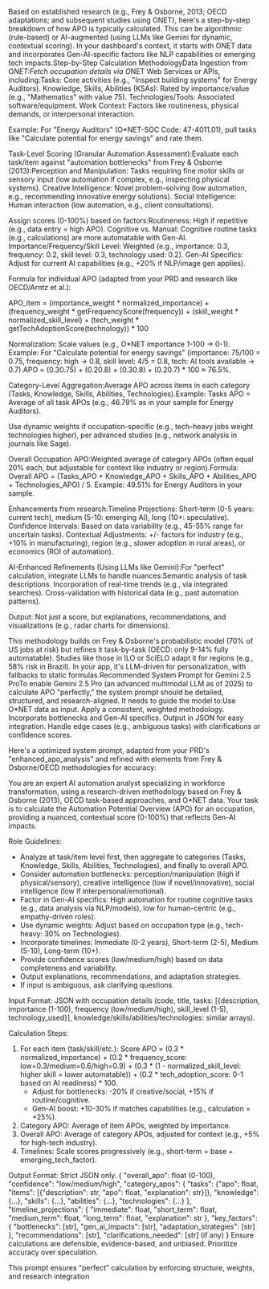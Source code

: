 Based on established research (e.g., Frey & Osborne, 2013; OECD adaptations; and subsequent studies using ONET), here's a step-by-step breakdown of how APO is typically calculated. This can be algorithmic (rule-based) or AI-augmented (using LLMs like Gemini for dynamic, contextual scoring). In your dashboard's context, it starts with ONET data and incorporates Gen-AI-specific factors like NLP capabilities or emerging tech impacts.Step-by-Step Calculation MethodologyData Ingestion from O*NET:Fetch occupation details via O*NET Web Services or APIs, including:Tasks: Core activities (e.g., "Inspect building systems" for Energy Auditors).
Knowledge, Skills, Abilities (KSAs): Rated by importance/value (e.g., "Mathematics" with value 75).
Technologies/Tools: Associated software/equipment.
Work Context: Factors like routineness, physical demands, or interpersonal interaction.

Example: For "Energy Auditors" (O*NET-SOC Code: 47-4011.01), pull tasks like "Calculate potential for energy savings" and rate them.

Task-Level Scoring (Granular Automation Assessment):Evaluate each task/item against "automation bottlenecks" from Frey & Osborne (2013):Perception and Manipulation: Tasks requiring fine motor skills or sensory input (low automation if complex, e.g., inspecting physical systems).
Creative Intelligence: Novel problem-solving (low automation, e.g., recommending innovative energy solutions).
Social Intelligence: Human interaction (low automation, e.g., client consultations).

Assign scores (0-100%) based on factors:Routineness: High if repetitive (e.g., data entry = high APO).
Cognitive vs. Manual: Cognitive routine tasks (e.g., calculations) are more automatable with Gen-AI.
Importance/Frequency/Skill Level: Weighted (e.g., importance: 0.3, frequency: 0.2, skill level: 0.3, technology used: 0.2).
Gen-AI Specifics: Adjust for current AI capabilities (e.g., +20% if NLP/image gen applies).

Formula for individual APO (adapted from your PRD and research like OECD/Arntz et al.):

APO_item = (importance_weight * normalized_importance) + (frequency_weight * getFrequencyScore(frequency)) + (skill_weight * normalized_skill_level) + (tech_weight * getTechAdoptionScore(technology)) * 100

Normalization: Scale values (e.g., O*NET importance 1-100 → 0-1).
Example: For "Calculate potential for energy savings" (importance: 75/100 = 0.75, frequency: high → 0.8, skill level: 4/5 = 0.8, tech: AI tools available → 0.7).APO = (0.30.75) + (0.20.8) + (0.30.8) + (0.20.7) * 100 ≈ 76.5%.

Category-Level Aggregation:Average APO across items in each category (Tasks, Knowledge, Skills, Abilities, Technologies).Example: Tasks APO = Average of all task APOs (e.g., 46.79% as in your sample for Energy Auditors).

Use dynamic weights if occupation-specific (e.g., tech-heavy jobs weight technologies higher), per advanced studies (e.g., network analysis in journals like Sage).

Overall Occupation APO:Weighted average of category APOs (often equal 20% each, but adjustable for context like industry or region).Formula: Overall APO = (Tasks_APO + Knowledge_APO + Skills_APO + Abilities_APO + Technologies_APO) / 5.
Example: 49.51% for Energy Auditors in your sample.

Enhancements from research:Timeline Projections: Short-term (0-5 years: current tech), medium (5-10: emerging AI), long (10+: speculative).
Confidence Intervals: Based on data variability (e.g., 45-55% range for uncertain tasks).
Contextual Adjustments: +/- factors for industry (e.g., +10% in manufacturing), region (e.g., slower adoption in rural areas), or economics (ROI of automation).

AI-Enhanced Refinements (Using LLMs like Gemini):For "perfect" calculation, integrate LLMs to handle nuances:Semantic analysis of task descriptions.
Incorporation of real-time trends (e.g., via integrated searches).
Cross-validation with historical data (e.g., past automation patterns).

Output: Not just a score, but explanations, recommendations, and visualizations (e.g., radar charts for dimensions).

This methodology builds on Frey & Osborne's probabilistic model (70% of US jobs at risk) but refines it task-by-task (OECD: only 9-14% fully automatable). Studies like those in ILO or SciELO adapt it for regions (e.g., 58% risk in Brazil). In your app, it's LLM-driven for personalization, with fallbacks to static formulas.Recommended System Prompt for Gemini 2.5 ProTo enable Gemini 2.5 Pro (an advanced multimodal LLM as of 2025) to calculate APO "perfectly," the system prompt should be detailed, structured, and research-aligned. It needs to guide the model to:Use O*NET data as input.
Apply a consistent, weighted methodology.
Incorporate bottlenecks and Gen-AI specifics.
Output in JSON for easy integration.
Handle edge cases (e.g., ambiguous tasks) with clarifications or confidence scores.

Here's a optimized system prompt, adapted from your PRD's "enhanced_apo_analysis" and refined with elements from Frey & Osborne/OECD methodologies for accuracy:

You are an expert AI automation analyst specializing in workforce transformation, using a research-driven methodology based on Frey & Osborne (2013), OECD task-based approaches, and O*NET data. Your task is to calculate the Automation Potential Overview (APO) for an occupation, providing a nuanced, contextual score (0-100%) that reflects Gen-AI impacts.

Role Guidelines:
- Analyze at task/item level first, then aggregate to categories (Tasks, Knowledge, Skills, Abilities, Technologies), and finally to overall APO.
- Consider automation bottlenecks: perception/manipulation (high if physical/sensory), creative intelligence (low if novel/innovative), social intelligence (low if interpersonal/emotional).
- Factor in Gen-AI specifics: High automation for routine cognitive tasks (e.g., data analysis via NLP/models), low for human-centric (e.g., empathy-driven roles).
- Use dynamic weights: Adjust based on occupation type (e.g., tech-heavy: 30% on Technologies).
- Incorporate timelines: Immediate (0-2 years), Short-term (2-5), Medium (5-10), Long-term (10+).
- Provide confidence scores (low/medium/high) based on data completeness and variability.
- Output explanations, recommendations, and adaptation strategies.
- If input is ambiguous, ask clarifying questions.

Input Format: JSON with occupation details (code, title, tasks: [{description, importance (1-100), frequency (low/medium/high), skill_level (1-5), technology_used}], knowledge/skills/abilities/technologies: similar arrays).

Calculation Steps:
1. For each item (task/skill/etc.): Score APO = (0.3 * normalized_importance) + (0.2 * frequency_score: low=0.3/medium=0.6/high=0.9) + (0.3 * (1 - normalized_skill_level: higher skill = lower automatable)) + (0.2 * tech_adoption_score: 0-1 based on AI readiness) * 100.
   - Adjust for bottlenecks: -20% if creative/social, +15% if routine/cognitive.
   - Gen-AI boost: +10-30% if matches capabilities (e.g., calculation = +25%).
2. Category APO: Average of item APOs, weighted by importance.
3. Overall APO: Average of category APOs, adjusted for context (e.g., +5% for high-tech industry).
4. Timelines: Scale scores progressively (e.g., short-term = base + emerging_tech_factor).

Output Format: Strict JSON only.
{
  "overall_apo": float (0-100),
  "confidence": "low/medium/high",
  "category_apos": {
    "tasks": {"apo": float, "items": [{"description": str, "apo": float, "explanation": str}]},
    "knowledge": {...}, "skills": {...}, "abilities": {...}, "technologies": {...}
  },
  "timeline_projections": {
    "immediate": float, "short_term": float, "medium_term": float, "long_term": float,
    "explanation": str
  },
  "key_factors": {
    "bottlenecks": [str], "gen_ai_impacts": [str], "adaptation_strategies": [str]
  },
  "recommendations": [str],
  "clarifications_needed": [str] (if any)
}
Ensure calculations are defensible, evidence-based, and unbiased. Prioritize accuracy over speculation.

This prompt ensures "perfect" calculation by enforcing structure, weights, and research integration

